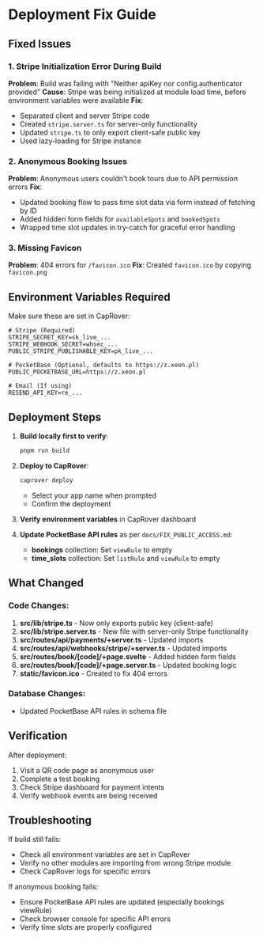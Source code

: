 # Deployment Fix Guide

## Fixed Issues

### 1. Stripe Initialization Error During Build
**Problem**: Build was failing with "Neither apiKey nor config.authenticator provided"
**Cause**: Stripe was being initialized at module load time, before environment variables were available
**Fix**: 
- Separated client and server Stripe code
- Created `stripe.server.ts` for server-only functionality
- Updated `stripe.ts` to only export client-safe public key
- Used lazy-loading for Stripe instance

### 2. Anonymous Booking Issues
**Problem**: Anonymous users couldn't book tours due to API permission errors
**Fix**: 
- Updated booking flow to pass time slot data via form instead of fetching by ID
- Added hidden form fields for `availableSpots` and `bookedSpots`
- Wrapped time slot updates in try-catch for graceful error handling

### 3. Missing Favicon
**Problem**: 404 errors for `/favicon.ico`
**Fix**: Created `favicon.ico` by copying `favicon.png`

## Environment Variables Required

Make sure these are set in CapRover:

```
# Stripe (Required)
STRIPE_SECRET_KEY=sk_live_...
STRIPE_WEBHOOK_SECRET=whsec_...
PUBLIC_STRIPE_PUBLISHABLE_KEY=pk_live_...

# PocketBase (Optional, defaults to https://z.xeon.pl)
PUBLIC_POCKETBASE_URL=https://z.xeon.pl

# Email (If using)
RESEND_API_KEY=re_...
```

## Deployment Steps

1. **Build locally first to verify**:
   ```bash
   pnpm run build
   ```

2. **Deploy to CapRover**:
   ```bash
   caprover deploy
   ```
   - Select your app name when prompted
   - Confirm the deployment

3. **Verify environment variables** in CapRover dashboard

4. **Update PocketBase API rules** as per `docs/FIX_PUBLIC_ACCESS.md`:
   - **bookings** collection: Set `viewRule` to empty
   - **time_slots** collection: Set `listRule` and `viewRule` to empty

## What Changed

### Code Changes:
1. **src/lib/stripe.ts** - Now only exports public key (client-safe)
2. **src/lib/stripe.server.ts** - New file with server-only Stripe functionality
3. **src/routes/api/payments/+server.ts** - Updated imports
4. **src/routes/api/webhooks/stripe/+server.ts** - Updated imports
5. **src/routes/book/[code]/+page.svelte** - Added hidden form fields
6. **src/routes/book/[code]/+page.server.ts** - Updated booking logic
7. **static/favicon.ico** - Created to fix 404 errors

### Database Changes:
- Updated PocketBase API rules in schema file

## Verification

After deployment:
1. Visit a QR code page as anonymous user
2. Complete a test booking
3. Check Stripe dashboard for payment intents
4. Verify webhook events are being received

## Troubleshooting

If build still fails:
- Check all environment variables are set in CapRover
- Verify no other modules are importing from wrong Stripe module
- Check CapRover logs for specific errors

If anonymous booking fails:
- Ensure PocketBase API rules are updated (especially bookings viewRule)
- Check browser console for specific API errors
- Verify time slots are properly configured 